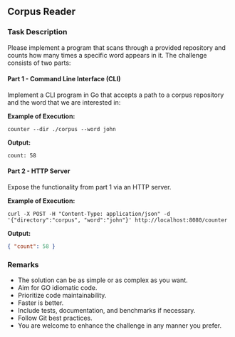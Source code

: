 ## Corpus Reader

### Task Description

Please implement a program that scans through a provided repository and counts how many times a specific word appears in it. The challenge consists of two parts:

#### Part 1 - Command Line Interface (CLI)

Implement a CLI program in Go that accepts a path to a corpus repository and the word that we are interested in:

**Example of Execution:**
```shell
counter --dir ./corpus --word john
```

**Output:**
```
count: 58
```

#### Part 2 - HTTP Server

Expose the functionality from part 1 via an HTTP server.

**Example of Execution:**
```shell
curl -X POST -H "Content-Type: application/json" -d '{"directory":"corpus", "word":"john"}' http://localhost:8080/counter
```

**Output:**
```json
{ "count": 58 }
```

### Remarks

- The solution can be as simple or as complex as you want.
- Aim for GO idiomatic code.
- Prioritize code maintainability.
- Faster is better.
- Include tests, documentation, and benchmarks if necessary.
- Follow Git best practices.
- You are welcome to enhance the challenge in any manner you prefer.